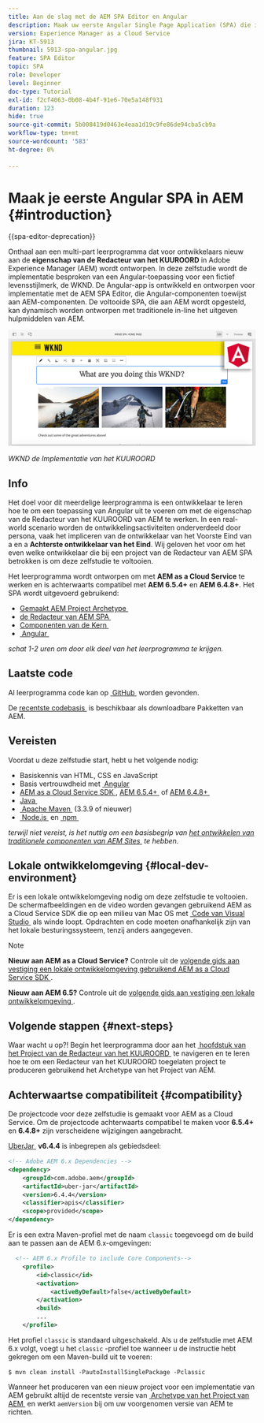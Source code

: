 ```yaml
---
title: Aan de slag met de AEM SPA Editor en Angular
description: Maak uw eerste Angular Single Page Application (SPA) die in Adobe Experience Manager en AEM met de WKND SPA kan worden bewerkt.
version: Experience Manager as a Cloud Service
jira: KT-5913
thumbnail: 5913-spa-angular.jpg
feature: SPA Editor
topic: SPA
role: Developer
level: Beginner
doc-type: Tutorial
exl-id: f2cf4063-0b08-4b4f-91e6-70e5a148f931
duration: 123
hide: true
source-git-commit: 5b008419d0463e4eaa1d19c9fe86de94cba5cb9a
workflow-type: tm+mt
source-wordcount: '583'
ht-degree: 0%

---
```


# Maak je eerste Angular SPA in AEM {#introduction}

{{spa-editor-deprecation}}

Onthaal aan een multi-part leerprogramma dat voor ontwikkelaars nieuw aan de **eigenschap van de Redacteur van het KUUROORD** in Adobe Experience Manager (AEM) wordt ontworpen. In deze zelfstudie wordt de implementatie besproken van een Angular-toepassing voor een fictief levensstijlmerk, de WKND. De Angular-app is ontwikkeld en ontworpen voor implementatie met de AEM SPA Editor, die Angular-componenten toewijst aan AEM-componenten. De voltooide SPA, die aan AEM wordt opgesteld, kan dynamisch worden ontworpen met traditionele in-line het uitgeven hulpmiddelen van AEM.

![&#x200B; Definitief Uitgevoerde SPA &#x200B;](assets/wknd-spa-implementation.png)

*WKND de Implementatie van het KUUROORD*

## Info

Het doel voor dit meerdelige leerprogramma is een ontwikkelaar te leren hoe te om een toepassing van Angular uit te voeren om met de eigenschap van de Redacteur van het KUUROORD van AEM te werken. In een real-world scenario worden de ontwikkelingsactiviteiten onderverdeeld door persona, vaak het impliceren van de ontwikkelaar van het Voorste Eind van a **&#x200B;**&#x200B;en a **Achterste ontwikkelaar van het Eind**. Wij geloven het voor om het even welke ontwikkelaar die bij een project van de Redacteur van AEM SPA betrokken is om deze zelfstudie te voltooien.

Het leerprogramma wordt ontworpen om met **AEM as a Cloud Service** te werken en is achterwaarts compatibel met **AEM 6.5.4+** en **AEM 6.4.8+**. Het SPA wordt uitgevoerd gebruikend:

* [&#x200B; Gemaakt AEM Project Archetype &#x200B;](https://experienceleague.adobe.com/docs/experience-manager-core-components/using/developing/archetype/overview.html?lang=nl-NL)
* [&#x200B; de Redacteur van AEM SPA &#x200B;](https://experienceleague.adobe.com/docs/experience-manager-65/developing/headless/spas/spa-walkthrough.html?lang=nl-NL#content-editing-experience-with-spa)
* [&#x200B; Componenten van de Kern &#x200B;](https://experienceleague.adobe.com/docs/experience-manager-core-components/using/introduction.html?lang=nl-NL)
* [&#x200B; Angular &#x200B;](https://angular.io/)

*schat 1-2 uren om door elk deel van het leerprogramma te krijgen.*

## Laatste code

Al leerprogramma code kan op [&#x200B; GitHub &#x200B;](https://github.com/adobe/aem-guides-wknd-spa) worden gevonden.

De [&#x200B; recentste codebasis &#x200B;](https://github.com/adobe/aem-guides-wknd-spa/releases) is beschikbaar als downloadbare Pakketten van AEM.

## Vereisten

Voordat u deze zelfstudie start, hebt u het volgende nodig:

* Basiskennis van HTML, CSS en JavaScript
* Basis vertrouwdheid met [&#x200B; Angular &#x200B;](https://angular.io/)
* [&#x200B; AEM as a Cloud Service SDK &#x200B;](https://experienceleague.adobe.com/docs/experience-manager-learn/cloud-service/local-development-environment-set-up/aem-runtime.html?lang=nl-NL#download-the-aem-as-a-cloud-service-sdk), [&#x200B; AEM 6.5.4+ &#x200B;](https://helpx.adobe.com/nl/experience-manager/aem-releases-updates.html#65) of [&#x200B; AEM 6.4.8+ &#x200B;](https://helpx.adobe.com/nl/experience-manager/aem-releases-updates.html#64)
* [&#x200B; Java &#x200B;](https://downloads.experiencecloud.adobe.com/content/software-distribution/en/general.html)
* [&#x200B; Apache Maven &#x200B;](https://maven.apache.org/) (3.3.9 of nieuwer)
* [&#x200B; Node.js &#x200B;](https://nodejs.org/en/) en [&#x200B; npm &#x200B;](https://www.npmjs.com/)

*terwijl niet vereist, is het nuttig om een basisbegrip van [&#x200B; het ontwikkelen van traditionele componenten van AEM Sites &#x200B;](https://experienceleague.adobe.com/docs/experience-manager-learn/getting-started-wknd-tutorial-develop/overview.html?lang=nl-NL) te hebben.*

## Lokale ontwikkelomgeving {#local-dev-environment}

Er is een lokale ontwikkelomgeving nodig om deze zelfstudie te voltooien. De schermafbeeldingen en de video worden gevangen gebruikend AEM as a Cloud Service SDK die op een milieu van Mac OS met [&#x200B; Code van Visual Studio &#x200B;](https://code.visualstudio.com/) als winde loopt. Opdrachten en code moeten onafhankelijk zijn van het lokale besturingssysteem, tenzij anders aangegeven.

>[!NOTE]
>
> **Nieuw aan AEM as a Cloud Service?** Controle uit de [&#x200B; volgende gids aan vestiging een lokale ontwikkelomgeving gebruikend AEM as a Cloud Service SDK &#x200B;](https://experienceleague.adobe.com/docs/experience-manager-learn/cloud-service/local-development-environment-set-up/overview.html?lang=nl-NL).
>
> **Nieuw aan AEM 6.5?** Controle uit de [&#x200B; volgende gids aan vestiging een lokale ontwikkelomgeving &#x200B;](https://experienceleague.adobe.com/docs/experience-manager-learn/foundation/development/set-up-a-local-aem-development-environment.html?lang=nl-NL).

## Volgende stappen {#next-steps}

Waar wacht u op?! Begin het leerprogramma door aan het [&#x200B; hoofdstuk van het Project van de Redacteur van het KUUROORD &#x200B;](create-project.md) te navigeren en te leren hoe te om een Redacteur van het KUUROORD toegelaten project te produceren gebruikend het Archetype van het Project van AEM.

## Achterwaartse compatibiliteit {#compatibility}

De projectcode voor deze zelfstudie is gemaakt voor AEM as a Cloud Service. Om de projectcode achterwaarts compatibel te maken voor **6.5.4+** en **6.4.8+** zijn verscheidene wijzigingen aangebracht.

[&#x200B; UberJar &#x200B;](https://experienceleague.adobe.com/docs/experience-manager-65/developing/devtools/ht-projects-maven.html?lang=nl-NL#what-is-the-uberjar) **v6.4.4** is inbegrepen als gebiedsdeel:

```xml
<!-- Adobe AEM 6.x Dependencies -->
<dependency>
    <groupId>com.adobe.aem</groupId>
    <artifactId>uber-jar</artifactId>
    <version>6.4.4</version>
    <classifier>apis</classifier>
    <scope>provided</scope>
</dependency>
```

Er is een extra Maven-profiel met de naam `classic` toegevoegd om de build aan te passen aan de AEM 6.x-omgevingen:

```xml
  <!-- AEM 6.x Profile to include Core Components-->
    <profile>
        <id>classic</id>
        <activation>
            <activeByDefault>false</activeByDefault>
        </activation>
        <build>
        ...
    </profile>
```

Het profiel `classic` is standaard uitgeschakeld. Als u de zelfstudie met AEM 6.x volgt, voegt u het `classic` -profiel toe wanneer u de instructie hebt gekregen om een Maven-build uit te voeren:

```shell
$ mvn clean install -PautoInstallSinglePackage -Pclassic
```

Wanneer het produceren van een nieuw project voor een implementatie van AEM gebruikt altijd de recentste versie van [&#x200B; Archetype van het Project van AEM &#x200B;](https://github.com/adobe/aem-project-archetype) en werkt `aemVersion` bij om uw voorgenomen versie van AEM te richten.
